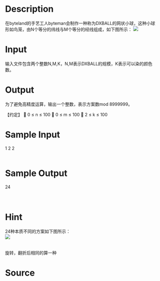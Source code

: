 
# Description

<div class="content">   在byteland的手艺工人byteman会制作一种称为DXBALL的网状小球，这种小球形如鸟笼，由N个等分的纬线与M个等分的经线组成，如下图所示： 

<img border="0" src="/source/bzoj/2193/img/aHR0cHM6Ly9seWRzeS5jb20vSnVkZ2VPbmxpbmUvaW1hZ2VzLzIxOTNfMS5qcGc=.jpg"/> 
</div>

# Input

<div class="content">输入文件包含两个整数N,M,K，N,M表示DXBALL的规模，K表示可以染的颜色数。

</div>

# Output

<div class="content">为了避免高精度运算，输出一个整数，表示方案数mod 8999999。

【约定】
	0 ≤ n ≤ 100
	0 ≤ m ≤ 100
	2 ≤ k ≤ 100

</div>

# Sample Input

<div class="content"><span class="sampledata">1 2 2<br/>
<br/>
</span></div>

# Sample Output

<div class="content"><span class="sampledata">24<br/>
<br/>
<br/>
</span></div>

# Hint

<div class="content"><p>24种本质不同的方案如下图所示：<br/>
 <img border="0" src="/source/bzoj/2193/img/aHR0cHM6Ly9seWRzeS5jb20vSnVkZ2VPbmxpbmUvaW1hZ2VzLzIxOTNfMi5qcGc=.jpg"/> <br/>
<br/>
<br/>
旋转，翻折后相同的算一种</p></div>

# Source

<div class="content"><p><a href="problemset.php?search="></a></p></div>

